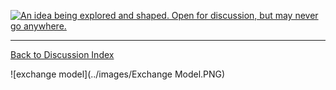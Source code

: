 <a rel="research" href="https://github.com/BCDevExchange/docs/wiki/Project-States"><img alt="An idea being explored and shaped. Open for discussion, but may never go anywhere." style="border-width:0" src="https://img.shields.io/badge/BCDevExchange-Research-red.svg" title="An idea being explored and shaped. Open for discussion, but may never go anywhere." /></a>

---
[Back to Discussion Index](../discussion_index.md)


![exchange model](../images/Exchange Model.PNG) 
